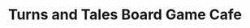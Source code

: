 ---
title: "Turns and Tales Board Game Cafe"
url: /chatham/turns-and-tales-board-game-cafe/
shop: books
---